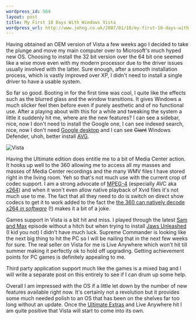 ```yaml
--- 
wordpress_id: 564
layout: post
title: My First 10 Days With Windows Vista
wordpress_url: http://www.johng.co.uk/2007/01/18/my-first-10-days-with-windows-vista/
---
```

Having obtained an OEM version of Vista a few weeks ago I decided to take the plunge and move my main computer over to Microsoft's much hyped new OS. Choosing to install the 32 bit version over the 64 bit one seemed like a wise move even with my modern processor due to the driver issues usually involved with the latter. Sure enough, after a smooth installation process, which is vastly improved over XP, I didn't need to install a single driver to have a usable system.

So far so good. Booting in for the first time was cool, I quite like the effects such as the blurred glass and the window transitions. It gives Windows a much slicker feel then before even if purely aesthetic and of no functional use. After a playing about with this for a while and tweaking the system a little it suddenly hit me, where are the new features? I can see a sidebar, nice, now I don't need to install the Google one, I can see indexed search, nice, now I don't need <a href="http://desktop.google.com/">Google desktop</a> and I can see <strike>Giant</strike> Windows Defender, uhoh, better install <a href="http://free.grisoft.com">AVG</a>.

<img ilo-full-src="http://www.johng.co.uk/wp-content/uploads/2007/01/winvistalogo.jpg" id="image380" src="http://www.johng.co.uk/wp-content/uploads/2007/01/winvistalogo.jpg" alt="Vista" />

Having the Ultimate edition does entitle me to a bit of Media Center action. It hooks up well to the 360 allowing me to access all my masses and masses of Media Center recordings and the many WMV files I have stored right in the living room. Yeh so that's not much use with the current crop of codec support. I am a strong advocate of <a href="http://en.wikipedia.org/wiki/Mpeg-4">MPEG-4</a> (especially AVC aka <a href="http://www.x264.nl/">x264</a>) and when it won't even allow native playback of Xvid files it's not much use to me. The fact that all they need to do is switch on direct show codecs to get it to work added to the fact the <a href="http://blogs.msdn.com/xboxteam/archive/2006/11/03/emergence-day.aspx">the 360 can natively decode x264 <em>in software</em></a> (!) makes it a bit of a joke.

Games support in Vista is a bit hit and miss. I played through the latest <a href="http://www.telltalegames.com/samandmax/situationcomedy">Sam and Max</a> episode without a hitch but when trying to install <a href="http://www.metacritic.com/games/platforms/pc/jaws?q=jaws%20unleashed">Jaws Unleashed</a> (I kid you not) I didn't have much luck. Supreme Commander is looking like the next big thing to hit the PC so I will be nailing that in the next few weeks for sure. The real seller on Vista for me is Live Anywhere which won't hit till summer making it perfectly ok to hold off upgrading. Getting achievement points for PC games is definitely appealing to me.

Third party application support much like the games is a mixed bag and I will write a separate post on this entirely to see if I can drum up some help.

Overall I am impressed with the OS if a little let down by the number of new features available right now. It's certainly not a revolution but it provides some much needed polish to an OS that has been on the shelves far too long without an update. Once the <a href="http://www.winsupersite.com/reviews/winvista_ultimate_extras.asp">Ultimate Extras</a> and Live Anywhere hit I am quite positive that Vista will start to come into its own.
